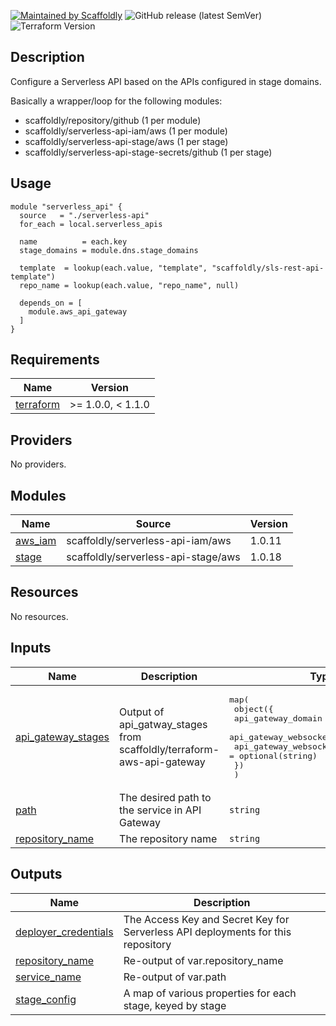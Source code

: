 [![Maintained by Scaffoldly](https://img.shields.io/badge/maintained%20by-scaffoldly-blueviolet)](https://github.com/scaffoldly)
![GitHub release (latest SemVer)](https://img.shields.io/github/v/release/scaffoldly/terraform-aws-serverless-api)
![Terraform Version](https://img.shields.io/badge/tf-%3E%3D0.15.0-blue.svg)

## Description

Configure a Serverless API based on the APIs configured in stage domains.

Basically a wrapper/loop for the following modules:

- scaffoldly/repository/github (1 per module)
- scaffoldly/serverless-api-iam/aws (1 per module)
- scaffoldly/serverless-api-stage/aws (1 per stage)
- scaffoldly/serverless-api-stage-secrets/github (1 per stage)

## Usage

```hcl
module "serverless_api" {
  source   = "./serverless-api"
  for_each = local.serverless_apis

  name          = each.key
  stage_domains = module.dns.stage_domains

  template  = lookup(each.value, "template", "scaffoldly/sls-rest-api-template")
  repo_name = lookup(each.value, "repo_name", null)

  depends_on = [
    module.aws_api_gateway
  ]
}
```

<!-- BEGIN_TF_DOCS -->
## Requirements

| Name | Version |
|------|---------|
| <a name="requirement_terraform"></a> [terraform](#requirement\_terraform) | >= 1.0.0, < 1.1.0 |

## Providers

No providers.

## Modules

| Name | Source | Version |
|------|--------|---------|
| <a name="module_aws_iam"></a> [aws\_iam](#module\_aws\_iam) | scaffoldly/serverless-api-iam/aws | 1.0.11 |
| <a name="module_stage"></a> [stage](#module\_stage) | scaffoldly/serverless-api-stage/aws | 1.0.18 |

## Resources

No resources.

## Inputs

| Name | Description | Type | Default | Required |
|------|-------------|------|---------|:--------:|
| <a name="input_api_gateway_stages"></a> [api\_gateway\_stages](#input\_api\_gateway\_stages) | Output of api\_gatway\_stages from scaffoldly/terraform-aws-api-gateway | <pre>map(<br>    object({<br>      api_gateway_domain           = string<br>      api_gateway_websocket        = optional(bool)<br>      api_gateway_websocket_domain = optional(string)<br>    })<br>  )</pre> | n/a | yes |
| <a name="input_path"></a> [path](#input\_path) | The desired path to the service in API Gateway | `string` | n/a | yes |
| <a name="input_repository_name"></a> [repository\_name](#input\_repository\_name) | The repository name | `string` | n/a | yes |

## Outputs

| Name | Description |
|------|-------------|
| <a name="output_deployer_credentials"></a> [deployer\_credentials](#output\_deployer\_credentials) | The Access Key and Secret Key for Serverless API deployments for this repository |
| <a name="output_repository_name"></a> [repository\_name](#output\_repository\_name) | Re-output of var.repository\_name |
| <a name="output_service_name"></a> [service\_name](#output\_service\_name) | Re-output of var.path |
| <a name="output_stage_config"></a> [stage\_config](#output\_stage\_config) | A map of various properties for each stage, keyed by stage |
<!-- END_TF_DOCS -->
